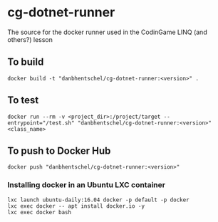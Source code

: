 # cg-dotnet-runner
The source for the docker runner used in the CodinGame LINQ (and others?) lesson

## To build

`docker build -t "danbhentschel/cg-dotnet-runner:<version>" .`

## To test

`docker run --rm -v <project_dir>:/project/target --entrypoint="/test.sh" "danbhentschel/cg-dotnet-runner:<version>" <class_name>`

## To push to Docker Hub

`docker push "danbhentschel/cg-dotnet-runner:<version>"`


### Installing docker in an Ubuntu LXC container
```
lxc launch ubuntu-daily:16.04 docker -p default -p docker
lxc exec docker -- apt install docker.io -y
lxc exec docker bash
```
